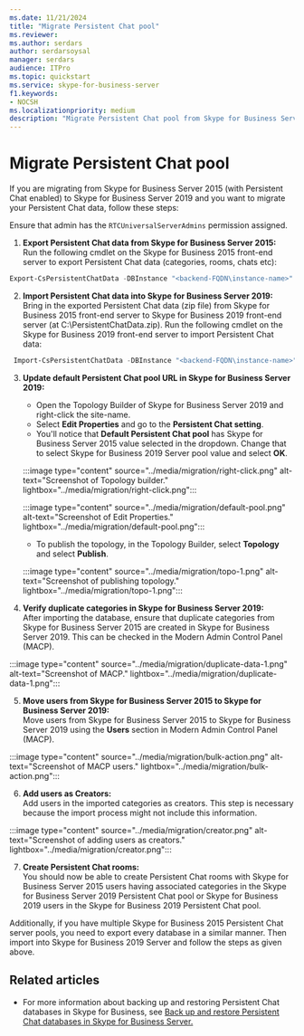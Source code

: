 ```yaml
---
ms.date: 11/21/2024
title: "Migrate Persistent Chat pool"
ms.reviewer: 
ms.author: serdars
author: serdarsoysal
manager: serdars
audience: ITPro
ms.topic: quickstart
ms.service: skype-for-business-server
f1.keywords:
- NOCSH
ms.localizationpriority: medium
description: "Migrate Persistent Chat pool from Skype for Business Server 2015 to Skype for Business Server 2019."
---
```


# Migrate Persistent Chat pool

If you are migrating from Skype for Business Server 2015 (with Persistent Chat enabled) to Skype for Business Server 2019 and you want to migrate your Persistent Chat data, follow these steps:  

Ensure that admin has the `RTCUniversalServerAdmins` permission assigned.

1. **Export Persistent Chat data from Skype for Business Server 2015:**<br> 
Run the following cmdlet on the Skype for Business 2015 front-end server to export Persistent Chat data (categories, rooms, chats etc):

```powershell
Export-CsPersistentChatData -DBInstance "<backend-FQDN\instance-name>" -FileName "C:\PersistentChatData.zip"
```
2. **Import Persistent Chat data into Skype for Business Server 2019:**<br> 
Bring in the exported Persistent Chat data (zip file) from Skype for Business 2015 front-end server to Skype for Business 2019 front-end server (at C:\PersistentChatData.zip). Run the following cmdlet on the Skype for Business 2019 front-end server to import Persistent Chat data:

```powershell
 Import-CsPersistentChatData -DBInstance "<backend-FQDN\instance-name>" -FileName "C:\PersistentChatData.zip"
```

3. **Update default Persistent Chat pool URL in Skype for Business Server 2019:** 
    - Open the Topology Builder of Skype for Business Server 2019 and right-click the site-name. 
    - Select **Edit Properties** and go to the **Persistent Chat setting**. 
    - You'll notice that **Default Persistent Chat pool** has Skype for Business Server 2015 value selected in the dropdown. Change that to select Skype for Business 2019 Server pool value and select **OK**. 
    
    :::image type="content" source="../media/migration/right-click.png" alt-text="Screenshot of Topology builder." lightbox="../media/migration/right-click.png":::

    :::image type="content" source="../media/migration/default-pool.png" alt-text="Screenshot of Edit Properties." lightbox="../media/migration/default-pool.png":::

    - To publish the topology, in the Topology Builder, select **Topology** and select **Publish**. 
       
    :::image type="content" source="../media/migration/topo-1.png" alt-text="Screenshot of publishing topology." lightbox="../media/migration/topo-1.png":::  
    

4. **Verify duplicate categories in Skype for Business Server 2019:**<br> 
After importing the database, ensure that duplicate categories from Skype for Business Server 2015 are created in Skype for Business Server 2019. This can be checked in the Modern Admin Control Panel (MACP). 

:::image type="content" source="../media/migration/duplicate-data-1.png" alt-text="Screenshot of MACP." lightbox="../media/migration/duplicate-data-1.png":::

5. **Move users from Skype for Business Server 2015 to Skype for Business Server 2019:** <br> 
Move users from Skype for Business Server 2015 to Skype for Business Server 2019 using the **Users** section in Modern Admin Control Panel (MACP). 

:::image type="content" source="../media/migration/bulk-action.png" alt-text="Screenshot of MACP users." lightbox="../media/migration/bulk-action.png":::

6. **Add users as Creators:**<br> 
Add users in the imported categories as creators. This step is necessary because the import process might not include this information.

:::image type="content" source="../media/migration/creator.png" alt-text="Screenshot of adding users as creators." lightbox="../media/migration/creator.png":::

7. **Create Persistent Chat rooms:**<br> 
You should now be able to create Persistent Chat rooms with Skype for Business Server 2015 users having associated categories in the Skype for Business Server 2019 Persistent Chat pool or Skype for Business 2019 users in the Skype for Business 2019 Persistent Chat pool.

Additionally, if you have multiple Skype for Business 2015 Persistent Chat server pools, you need to export every database in a similar manner. Then import into Skype for Business 2019 Server and follow the steps as given above.

## Related articles

- For more information about backing up and restoring Persistent Chat databases in Skype for Business, see [Back up and restore Persistent Chat databases in Skype for Business Server.](../../SfbServer/manage/persistent-chat/back-up-and-restore-databases.md)    

